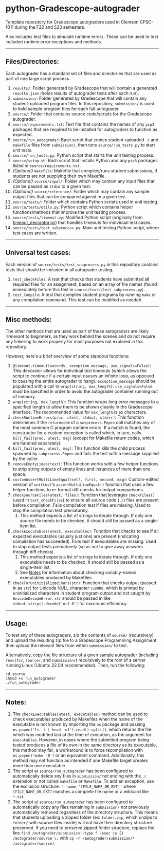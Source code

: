 
# python-Gradescope-autograder
Template repository for Gradescope autograders used in Clemson CPSC-1011 during the F22 and S23 semesters.

Also includes test files to simulate runtime errors. These can be used to test included runtime error exceptions and methods.

----

## Files/Directories:
Each autograder has a standard set of files and directories that are used as part of one large script process.

1. `results/`: Folder generated by Gradescope that will contain a generated `results.json` (holds results of autograder tests after each run).
2. `submission/`: Folder generated by Gradescope that will contain any student-uploaded program files. In this repository, `submission/` is used to hold sample program files for each full autograder.
3. `source/`: Folder that contains source code/scripts for the Gradescope autograder.
4. `source/requirements.txt`: Text file that contains the names of any `pip3` packages that are required to be installed for autograders to function as expected.
5. `source/run_autograder`: Bash script that copies student-uploaded `.c` and `makefile` files from `submission/`, then runs `source/run_tests.py` to start unit tests.
6. `source/run_tests.py`: Python script that starts the unit testing process.
7. `source/setup.sh`: Bash script that installs Python and any `pip3` packages listed in `source/requirements.txt`.
8. *(Optional)* `makefile`: Makefile that compiles/runs student submissions, if students are not supplying their own Makefile.
9. *(Optional)* `source/input/`: Folder which may contain any input files that can be passed as `stdin` to a given test.
10. *(Optional)* `source/reference/`: Folder which may contain any sample output files that can be compared against in a given test.
11. `source/tests/`: Folder which contains Python scripts used in unit testing.
12. `source/tests/utils.py`: Python script which contains helper functions/methods that improve the unit testing process.
13. `source/tests/timeout.py`: Modified Python script (originally from [timeout_decorator.py](https://github.com/pnpnpn/timeout-decorator/blob/master/timeout_decorator/timeout_decorator.py)) that handles timeouts for individual test cases.
14. `source/tests/test_subprocess.py`: Main unit testing Python script, where test cases are written.

----

## Universal test cases:

Each version of `source/tests/test_subprocess.py` in this repository contains tests that should be included in all autograder testing.

1. `test_checkFiles`: A test that checks that students have submitted all required files for an assignment, based on an array of file names (found immediately before this test in `source/tests/test_subprocess.py`).
2. `test_Compile`: A test that compiles student programs by running `make` or any compilation command. This test can be modified as needed.

----

## Misc methods:
The other methods that are used as part of these autograders are likely irrelevant to beginners, as they work behind the scenes and do not require any tinkering to work properly for most purposes not explored in this repository.

However, here's a brief overview of some standout functions:

1. `@timeout.timeout(seconds, exception_message, use_signals=False)`: This decorator allows for individual test timeouts (which allows the script to continue if a certain input causes an infinite loop, as opposed to causing the entire autograder to hang). `exception_message` should be populated with a call to `wrap(string, max_length)`. `use_signals=False` *must* be specified in order to avoid the autograder container running out of memory.
2. `wrap(string, max_length)`: This function wraps long error messages to a specified length to allow them to be shown cleanly in the Gradescope interface. The recommended value for `max_length` is `65` characters.
3. `checkRuntimeErrors(proc, utest, stdout, stderr)`: This function determines if the `returncode` of a `subprocess.Popen` call matches any of the most common C program runtime errors. If a match is found, the constructor for a custom exception is called which, in turn, calls `kill_fail(proc, utest, msg)` (except for Makefile return codes, which are handled separately).
4. `kill_fail(proc, utest, msg)`: This function kills the child process spawned by `subprocess.Popen` and fails the test with a message supplied by the caller.
5. `removeEmptyLines(text)`: This function works with a few helper functions to strip string outputs of empty lines and instances of more than one space.
6. `customAssertMultiLineEqual(self, first, second, msg)`: Custom-edited version of `unittest`'s `assertMultiLineEqual()` function that uses a few helper functions to re-format diff checks for output comparisons.
7. `checkSourceFiles(utest, files)`: Function that leverages `checkFiles()` (used in `test_checkFiles`) to ensure all source code (`.c`) files are present before compilation. Fails compilation test if files are missing. Used to stop the compilation test prematurely.
    1. This method expects a list of strings to iterate through. If only one source file needs to be checked, it should still be passed as a single-item list.
9. `checkExecutables(utest, executables)`: Function that checks to see if all expected executables (usually just one) are present (indicating compilation has succeeded). Fails test if executables are missing. Used to stop output tests prematurely (so as not to give away answers through diff checks).
    1. This method expects a list of strings to iterate through. If only one executable needs to be checked, it should still be passed as a single-item list.
    2. See [Notes](https://github.com/sulliops/python-Gradescope-autograder#notes) for information about checking variably-named executables produced by Makefiles.
10. `checkForUninitializedChars(str)`: Function that checks output (passed in as `str`) for Unicode NULL character `\u0000`, which is printed by uninitialized characters in student program output and not caught by `UnicodeDecodeError`. `str` should be passed in like `stdout.strip().decode('utf-8')` for maximum efficiency.

----

## Usage:
To test any of these autograders, zip the contents of `source/` (recursively) and upload the resulting zip file to a Gradescope Programming Assignment then upload the relevant files from within `submission/` to test.

Alternatively, copy the file structure of a given sample autograder (including `results/`, `source/`, and `submission/`) recursively to the root of a server running Linux (Ubuntu 22.04 recommended). Then, run the following:

```
cd source
chmod +x run_autograder
./run_autograder
```

----

## Notes:
1. The `checkExecutables(utest, executables)` method can be used to check executables produced by Makefiles when the name of the executable is not known by importing the `os` package and passing `os.popen('ls -t | head -n1').read().split()`, which returns the file which was modified last at the time of execution, as the argument for `executables`. However, in cases where the submitted program being tested produces a file of its own in the same directory as its executable, this method may fail; a workaround is to force recompilation with `os.popen('make -B')` or an equivalent command. Additionally, this method may not function as intended if one Makefile target creates more than one executable.
2. The script at `source/run_autograder` has been configured to automatically delete any files in `submission/` not ending with the `.c` extension or not called `makefile` or `Makefile`. To add an exception, use the exclusion structure: `! -name '[FILE_NAME_OR_EXT]'` where `[FILE_NAME_OR_EXT]` matches a complete file name or a wildcard like `*.txt`
3. The script at `source/run_autograder` has been configured to automatically copy any files remaining in `submission/` not previously automatically removed regardless of the directory structure. This means that students uploading a zipped folder (ex: `folder.zip`, which unzips to `folder/` with source files inside) will not have their directory structure preserved. If you need to preserve zipped folder structure, replace the line `find /autograder/submission -type f -exec cp {} /autograder/source \;` with `cp -r /autograder/submission/* /autograder/source/`.
